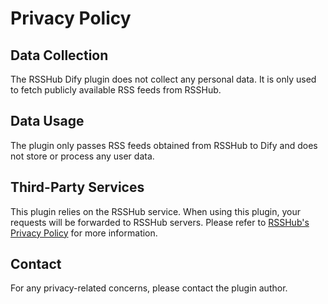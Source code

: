 # Privacy Policy

## Data Collection

The RSSHub Dify plugin does not collect any personal data. It is only used to fetch publicly available RSS feeds from RSSHub.

## Data Usage

The plugin only passes RSS feeds obtained from RSSHub to Dify and does not store or process any user data.

## Third-Party Services

This plugin relies on the RSSHub service. When using this plugin, your requests will be forwarded to RSSHub servers. Please refer to [RSSHub's Privacy Policy](https://docs.rsshub.app/privacy) for more information.

## Contact

For any privacy-related concerns, please contact the plugin author.